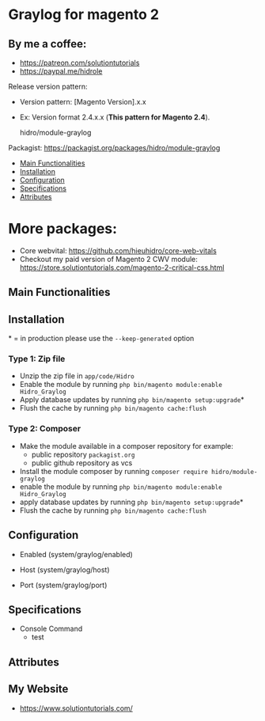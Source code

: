 # Graylog for magento 2 

## By me a coffee:
- https://patreon.com/solutiontutorials
- https://paypal.me/hidrole 

Release version pattern:
- Version pattern: [Magento Version].x.x
- Ex: Version format 2.4.x.x (**This pattern for Magento 2.4**).


    hidro/module-graylog
    
 Packagist: https://packagist.org/packages/hidro/module-graylog

 - [Main Functionalities](#markdown-header-main-functionalities)
 - [Installation](#markdown-header-installation)
 - [Configuration](#markdown-header-configuration)
 - [Specifications](#markdown-header-specifications)
 - [Attributes](#markdown-header-attributes)


# More packages: 
- Core webvital: https://github.com/hieuhidro/core-web-vitals
- Checkout my paid version of Magento 2 CWV module: https://store.solutiontutorials.com/magento-2-critical-css.html


## Main Functionalities


## Installation
\* = in production please use the `--keep-generated` option

### Type 1: Zip file

 - Unzip the zip file in `app/code/Hidro`
 - Enable the module by running `php bin/magento module:enable Hidro_Graylog`
 - Apply database updates by running `php bin/magento setup:upgrade`\*
 - Flush the cache by running `php bin/magento cache:flush`

### Type 2: Composer

 - Make the module available in a composer repository for example:
    - public repository `packagist.org`
    - public github repository as vcs
 - Install the module composer by running `composer require hidro/module-graylog`
 - enable the module by running `php bin/magento module:enable Hidro_Graylog`
 - apply database updates by running `php bin/magento setup:upgrade`\*
 - Flush the cache by running `php bin/magento cache:flush`


## Configuration

 - Enabled (system/graylog/enabled)

 - Host (system/graylog/host)

 - Port (system/graylog/port)


## Specifications

 - Console Command
	- test

## Attributes

## My Website
 - https://www.solutiontutorials.com/
